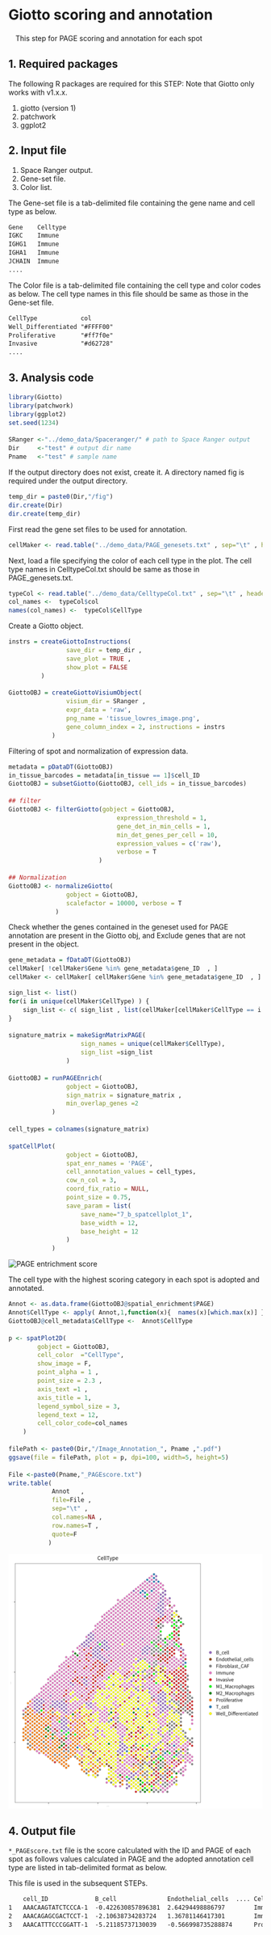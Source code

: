 # Giotto scoring and annotation

　This step for PAGE scoring and annotation for each spot

## 1. Required packages

The following R packages are required for this STEP: Note that Giotto only works with v1.x.x.

1. giotto (version 1)
2. patchwork
3. ggplot2

## 2. Input file

1. Space Ranger output.
2. Gene-set file.
3. Color list.

The Gene-set file is a tab-delimited file containing the gene name and cell type as below.

``` txt:../demo_data/PAGE_genesets.txt
Gene    Celltype
IGKC    Immune
IGHG1   Immune
IGHA1   Immune
JCHAIN  Immune
....
```

The Color file is a tab-delimited file containing the cell type and color codes as below. The cell type names in this file should be same as those in the Gene-set file.

``` txt:../demo_data/CelltypeCol.txt
CellType            col
Well_Differentiated "#FFFF00"
Proliferative       "#ff7f0e"
Invasive            "#d62728"
....
```

## 3. Analysis code

``` R:Giotto_analysis.r
library(Giotto)
library(patchwork)
library(ggplot2)
set.seed(1234)

SRanger <-"../demo_data/Spaceranger/" # path to Space Ranger output 
Dir     <-"test" # output dir name
Pname   <-"test" # sample name
```

If the output directory does not exist, create it.
A directory named fig is required under the output directory.

```　R:Giotto_analysis.r
temp_dir = paste0(Dir,"/fig")
dir.create(Dir)
dir.create(temp_dir)
```

First read the gene set files to be used for annotation.

```　R:Giotto_analysis.r
cellMaker <- read.table("../demo_data/PAGE_genesets.txt" , sep="\t" , header= T )
```

Next, load a file specifying the color of each cell type in the plot.
The cell type names in CelltypeCol.txt should be same as those in PAGE_genesets.txt.

```R:Giotto_analysis.r
typeCol <- read.table("../demo_data/CelltypeCol.txt" , sep="\t" , header= T )
col_names <-  typeCol$col
names(col_names) <-  typeCol$CellType
```

Create a Giotto object.

```　R:Giotto_analysis.r
instrs = createGiottoInstructions(
                save_dir = temp_dir ,
                save_plot = TRUE , 
                show_plot = FALSE
         )

GiottoOBJ = createGiottoVisiumObject(
                visium_dir = SRanger , 
                expr_data = 'raw',
                png_name = 'tissue_lowres_image.png',
                gene_column_index = 2, instructions = instrs
            )
```

Filtering of spot and normalization of expression data.

```　R:Giotto_analysis.r
metadata = pDataDT(GiottoOBJ)
in_tissue_barcodes = metadata[in_tissue == 1]$cell_ID
GiottoOBJ = subsetGiotto(GiottoOBJ, cell_ids = in_tissue_barcodes)

## filter
GiottoOBJ <- filterGiotto(gobject = GiottoOBJ,
                              expression_threshold = 1,
                              gene_det_in_min_cells = 1,
                              min_det_genes_per_cell = 10,
                              expression_values = c('raw'),
                              verbose = T
                         )

## Normalization
GiottoOBJ <- normalizeGiotto(
                gobject = GiottoOBJ, 
                scalefactor = 10000, verbose = T
             )
```

Check whether the genes contained in the geneset used for PAGE annotation are present in the Giotto obj, and
Exclude genes that are not present in the object.

``` R:Giotto_analysis.r
gene_metadata = fDataDT(GiottoOBJ)
cellMaker[ !cellMaker$Gene %in% gene_metadata$gene_ID  , ]
cellMaker <- cellMaker[ cellMaker$Gene %in% gene_metadata$gene_ID  , ]
```

``` R:Giotto_analysis.r
sign_list <- list()
for(i in unique(cellMaker$CellType) ) {
    sign_list <- c( sign_list , list(cellMaker[cellMaker$CellType == i ,1 ] ))    
}

signature_matrix = makeSignMatrixPAGE(
                    sign_names = unique(cellMaker$CellType),
                    sign_list =sign_list
                )

GiottoOBJ = runPAGEEnrich(
                gobject = GiottoOBJ,
                sign_matrix = signature_matrix ,
                min_overlap_genes =2
            )

cell_types = colnames(signature_matrix)

spatCellPlot(
                gobject = GiottoOBJ,
                spat_enr_names = 'PAGE',
                cell_annotation_values = cell_types,
                cow_n_col = 3,
                coord_fix_ratio = NULL,
                point_size = 0.75,
                save_param = list(
                    save_name="7_b_spatcellplot_1",
                    base_width = 12,
                    base_height = 12
                )
            )
````

![PAGE entrichment score](./fig/PAGEresult.png)

The cell type with the highest scoring category in each spot is adopted and annotated.

``` R:Giotto_analysis.r
Annot <- as.data.frame(GiottoOBJ@spatial_enrichment$PAGE)
Annot$CellType <- apply( Annot,1,function(x){  names(x)[which.max(x)] })
GiottoOBJ@cell_metadata$CellType <-  Annot$CellType

p <- spatPlot2D(
        gobject = GiottoOBJ,
        cell_color  ="CellType",
        show_image = F,
        point_alpha = 1 ,
        point_size = 2.3 ,
        axis_text =1 ,
        axis_title = 1,
        legend_symbol_size = 3,
        legend_text = 12,
        cell_color_code=col_names
    )

filePath <- paste0(Dir,"/Image_Annotation_", Pname ,".pdf")
ggsave(file = filePath, plot = p, dpi=100, width=5, height=5)

File <-paste0(Pname,"_PAGEscore.txt") 
write.table( 
            Annot   ,
            file=File ,
            sep="\t" ,
            col.names=NA ,
            row.names=T ,
            quote=F
           )
```

![Annotation PAGE Max score](./fig/spatPlot2D.png)

## 4. Output file

`*_PAGEscore.txt` file is the score calculated with the ID and PAGE of each spot as follows
values calculated in PAGE and the adopted annotation cell type are listed in tab-delimited format as below.

This file is used in the subsequent STEPs.

``` txt:_PAGEscore.txt
    cell_ID             B_cell              Endothelial_cells  .... CellType
1   AAACAAGTATCTCCCA-1  -0.422630857896381  2.64294498886797        Immune
2   AAACAGAGCGACTCCT-1  -2.10638734283724   1.36781146417301        Immune
3   AAACATTTCCCGGATT-1  -5.21185737130039   -0.566998735288874      Proliferative
```

